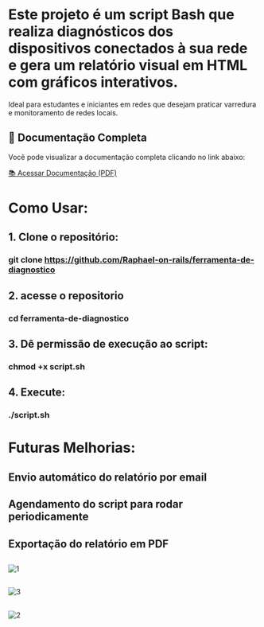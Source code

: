 # Este projeto é um script Bash que realiza diagnósticos dos dispositivos conectados à sua rede e gera um **relatório visual** em HTML com gráficos interativos.  
Ideal para estudantes e iniciantes em redes que desejam praticar varredura e monitoramento de redes locais.
##
## 📄 Documentação Completa

Você pode visualizar a documentação completa clicando no link abaixo:

[📚 Acessar Documentação (PDF)](./funcionamento(documentacao).pdf)
##

##
# Como Usar:

## 1. Clone o repositório:


  ### git clone https://github.com/Raphael-on-rails/ferramenta-de-diagnostico
##

## 2. acesse o repositorio
   
  ### cd ferramenta-de-diagnostico
##
## 3. Dê permissão de execução ao script:

  ### chmod +x script.sh
  ##

## 4. Execute:

  ### ./script.sh


##


##
# Futuras Melhorias:


## Envio automático do relatório por email


## Agendamento do script para rodar periodicamente


## Exportação do relatório em PDF
##


##
![1](https://github.com/user-attachments/assets/9f8b0755-d7b0-4f26-a494-a5519dcf5b6a)
##

![3](https://github.com/user-attachments/assets/2f834600-78ed-4f57-9a43-bb2baa3d9c8e)
##

![2](https://github.com/user-attachments/assets/fbaab483-7521-4581-8260-5a3bfd10d365)
##

